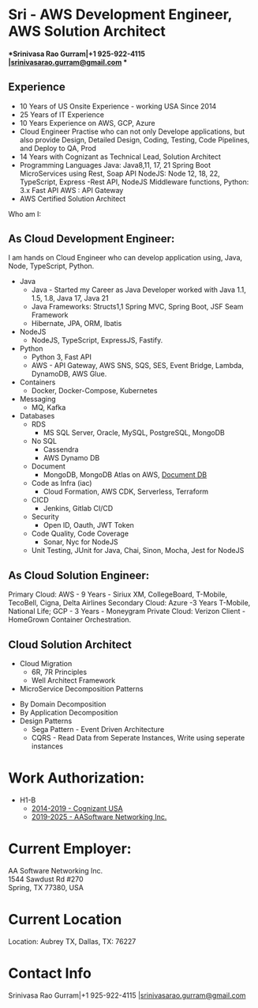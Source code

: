 # Sri - AWS Development Engineer, AWS Solution Architect
####  *Srinivasa Rao Gurram|+1 925-922-4115 |srinivasarao.gurram@gmail.com *

## Experience
* 10 Years of US Onsite Experience - working USA Since 2014
* 25 Years of IT Experience
* 10 Years Experience on AWS, GCP, Azure
* Cloud Engineer Practise who can not only Develope applications, but also provide Design, Detailed Design, Coding, Testing, Code Pipelines, and Deploy to QA, Prod
* 14 Years with Cognizant as Technical Lead, Solution Architect
* Programming Languages
  Java: Java8,11, 17, 21 Spring Boot MicroServices using Rest, Soap API
  NodeJS: Node 12, 18, 22,  TypeScript, Express -Rest API, NodeJS Middleware functions, 
  Python: 3.x Fast API 
  AWS : API Gateway 
* AWS Certified Solution Architect

Who am I:

## As Cloud Development Engineer:

I am hands on Cloud Engineer who can develop application using, Java, Node, TypeScript, Python.  
- Java  
  - Java - Started my Career as Java Developer worked with Java 1.1, 1.5, 1.8, Java 17, Java 21  
  - Java Frameworks: Structs1,1 Spring MVC, Spring Boot, JSF Seam Framework  
  - Hibernate, JPA, ORM, Ibatis  
- NodeJS  
  - NodeJS, TypeScript, ExpressJS, Fastify.  
- Python  
  - Python 3, Fast API  
  - AWS - API Gateway, AWS SNS, SQS, SES, Event Bridge, Lambda, DynamoDB, AWS Glue.  
- Containers  
  - Docker, Docker-Compose, Kubernetes  
- Messaging
  - MQ, Kafka  
- Databases
  - RDS
    - MS SQL Server, Oracle, MySQL, PostgreSQL, MongoDB  
  - No SQL
    - Cassendra  
    - AWS Dynamo DB  
  - Document
    - MongoDB, MongoDB Atlas on AWS, [Document DB](https://aws.amazon.com/documentdb/)
  - Code as Infra (iac)
    - Cloud Formation, AWS CDK, Serverless, Terraform
  - CICD
    - Jenkins, Gitlab CI/CD
  - Security
    - Open ID, Oauth, JWT Token
  - Code Quality, Code Coverage
    - Sonar, Nyc for NodeJS
  - Unit Testing,
    JUnit for Java, Chai, Sinon, Mocha, Jest for NodeJS

## As Cloud Solution Engineer:

Primary Cloud: AWS - 9 Years - Siriux XM, CollegeBoard, T-Mobile, TecoBell, Cigna, Delta Airlines
Secondary Cloud: Azure -3 Years T-Mobile, National Life; GCP - 3 Years - Moneygram
Private Cloud: Verizon Client - HomeGrown Container Orchestration.


## Cloud Solution Architect
* Cloud Migration 
  - 6R, 7R Principles
  - Well Architect Framework
* MicroService Decomposition Patterns
 - By Domain Decomposition
 - By Application Decomposition
 - Design Patterns
   - Sega Pattern - Event Driven Architecture
   - CQRS - Read Data from Seperate Instances, Write using seperate instances
  

# Work Authorization:  
- H1-B  
  - [2014-2019 - Cognizant USA](I-94/01-i94-2014-02.pdf)  
  - [2019-2025 - AASoftware Networking Inc.](I-94/02-i94-2017-2025.pdf)  

# Current Employer:  
AA Software Networking Inc.  
1544 Sawdust Rd #270  
Spring, TX 77380, USA  

# Current Location
Location: Aubrey TX, Dallas, TX: 76227
# Contact Info
Srinivasa Rao Gurram|+1 925-922-4115 |srinivasarao.gurram@gmail.com